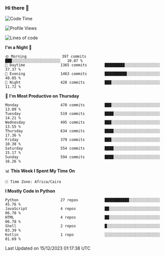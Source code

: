 ### Hi there 👋

<!--
**AMR-KELEG/AMR-KELEG** is a ✨ _special_ ✨ repository because its `README.md` (this file) appears on your GitHub profile.

Here are some ideas to get you started:

- 🔭 I’m currently working on ...
- 🌱 I’m currently learning ...
- 👯 I’m looking to collaborate on ...
- 🤔 I’m looking for help with ...
- 💬 Ask me about ...
- 📫 How to reach me: ...
- 😄 Pronouns: ...
- ⚡ Fun fact: ...
-->

<!--START_SECTION:waka-->
![Code Time](http://img.shields.io/badge/Code%20Time-0%20secs-blue)

![Profile Views](http://img.shields.io/badge/Profile%20Views-0-blue)

![Lines of code](https://img.shields.io/badge/From%20Hello%20World%20I%27ve%20Written-20.7%20million%20lines%20of%20code-blue)

**I'm a Night 🦉** 

```text
🌞 Morning                397 commits         ███░░░░░░░░░░░░░░░░░░░░░░   10.87 % 
🌆 Daytime                1365 commits        █████████░░░░░░░░░░░░░░░░   37.37 % 
🌃 Evening                1463 commits        ██████████░░░░░░░░░░░░░░░   40.05 % 
🌙 Night                  428 commits         ███░░░░░░░░░░░░░░░░░░░░░░   11.72 % 
```
📅 **I'm Most Productive on Thursday** 

```text
Monday                   478 commits         ███░░░░░░░░░░░░░░░░░░░░░░   13.09 % 
Tuesday                  519 commits         ████░░░░░░░░░░░░░░░░░░░░░   14.21 % 
Wednesday                495 commits         ███░░░░░░░░░░░░░░░░░░░░░░   13.55 % 
Thursday                 634 commits         ████░░░░░░░░░░░░░░░░░░░░░   17.36 % 
Friday                   379 commits         ███░░░░░░░░░░░░░░░░░░░░░░   10.38 % 
Saturday                 554 commits         ████░░░░░░░░░░░░░░░░░░░░░   15.17 % 
Sunday                   594 commits         ████░░░░░░░░░░░░░░░░░░░░░   16.26 % 
```


📊 **This Week I Spent My Time On** 

```text
🕑︎ Time Zone: Africa/Cairo
```

**I Mostly Code in Python** 

```text
Python                   27 repos            ███████████░░░░░░░░░░░░░░   45.76 % 
JavaScript               4 repos             ██░░░░░░░░░░░░░░░░░░░░░░░   06.78 % 
HTML                     4 repos             ██░░░░░░░░░░░░░░░░░░░░░░░   06.78 % 
Shell                    2 repos             █░░░░░░░░░░░░░░░░░░░░░░░░   03.39 % 
Kotlin                   1 repo              ░░░░░░░░░░░░░░░░░░░░░░░░░   01.69 % 
```




 Last Updated on 15/12/2023 01:17:38 UTC
<!--END_SECTION:waka-->
